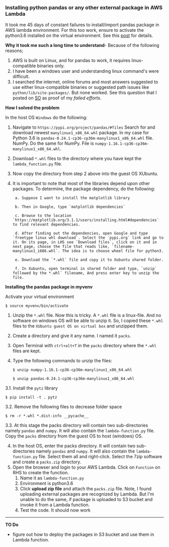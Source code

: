 ### Installing python pandas or any other external package in AWS Lambda

It took me 45 days of constant failures to install/import pandas package in AWS lambda environment. For this too work, ensure to activate the python3.6 installed on the virtual environment. See this [post]() for details.
 
**Why it took me such a long time to understand**- Because of the following reasons;

1. AWS is built on Linux, and for pandas to work, it requires linux-compatible binaries only.
2. I have been a windows user and understanding linux command's were difficult.
3. I searched the internet, online forums and most answers suggested to use either linux-compatible binaries or suggested path issues like `python/lib/site-packages/`. But none worked. See this question that I posted on [SO](https://stackoverflow.com/questions/57688731/unable-to-import-module-lambda-function-no-module-named-pandas) as proof of my *failed efforts*. 

**How I solved the problem**

In the host OS `Windows` do the following:

1. Navigate to `https://pypi.org/project/pandas/#files` Search for and download newest `manylinux1_x86_64.whl` package. In my case for Python 3.6 is `pandas-0.24.1-cp36-cp36m-manylinux1_x86_64.whl` file.
NumPy. Do the same for NumPy. File is `numpy-1.16.1-cp36-cp36m-manylinux1_x86_64.whl`. 
2. Download `*.whl` files to the directory where you have kept the `lambda_function.py` file.
3. Now copy the directory from step 2 above into the guest OS XUbuntu.
4. It is important to note that most of the libraries depend upon other packages. To determine, the package dependency, do the following:

	    a. Suppose I want to install the matplotlib library
    	
    	b. Then in Google, type `matplotlib dependencies`
    	
    	c. Browse to the location `https://matplotlib.org/3.1.1/users/installing.html#dependencies` to find relevant dependencies.
    	
    	d. After finding out the dependencies, open Google and type `freetype linux whl download`. Select the `pypi.org` link and go to it. On its page, in LHS see `Download files`, click on it and in next page, choose the file that reads like, `filename-manylinux1_i686.whl`. The idea is to choose wheel file for python3. 
    
    	e. Download the `*.whl` file and copy it to Xubuntu shared folder.
    
    	f. In Xubuntu, open terminal in shared folder and type, `unzip` followed by the *.whl` filename, And press enter key to unzip the file.

**Installing the pandas package in myvenv**

Activate your virtual environment
	
	$ source myvenv/bin/activate

1. Unzip the `*.whl` file. Now this is tricky. A `*.whl` file is a linux-file. And no software on windows OS will be able to unzip it. So, I copied these `*.whl` files to the `XUbuntu guest OS on virtual box` and unzipped them.
2. Create a directory and give it any name. I named it `packs`.
2. Open Terminal with `ctrl+alt+T` in the `packs` directory where the `*.whl` files are kept. 
3. Type the following commands to unzip the files:

    `$ unzip numpy-1.16.1-cp36-cp36m-manylinux1_x86_64.whl`

    `$ unzip pandas-0.24.1-cp36-cp36m-manylinux1_x86_64.whl` 

3.1. Install the `pytz` library

    $ pip install -t . pytz

3.2. Remove the following files to decrease folder space

	$ rm -r *.whl *.dist-info __pycache__

3.3. At this stage the packs directory will contain two sub-directories namely `pandas` and `numpy`. It will also contain the `lambda-function.py` file. Copy the `packs` directory from the guest OS to host (windows) OS.

4. In the host OS, enter the packs directory. It  will contain two sub-directories namely `pandas` and `numpy`. It will also contain the `lambda-function.py` file. Select them all and right-click. Select the 7zip software and create a `packs.zip` directory.
5. Open the browser and login to your AWS Lambda. Click on `Function` on RHS to create the function. 
	1. Name it as `lambda-function.py`
	2. Environment is python3.6
	3. Click **upload zip file** and attach the `packs.zip` file. Note, I found uploading external packages are recognized by Lambda. But I'm unable to do the same, if package is uploaded to S3 bucket and invoke it from a Lambda function.
	4. Test the code. It should now work

----------

**TO Do**

- figure out how to deploy the packages in S3 bucket and use them in Lambda function.